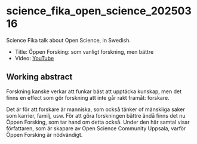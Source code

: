 # science_fika_open_science_20250316

Science Fika talk about Open Science, in Swedish.

- Title: Öppen Forsking: som vanligt forskning, men bättre
- Video: [YouTube](https://youtu.be/YqXoCgg6R2Y)

## Working abstract

Forskning kanske verkar att funkar bäst att upptäcka kunskap,
men det finns en effect som gör forskning att inte går rakt framåt:
forskare. 

Det är för att forskare är manniska, som också tänker of mänskliga saker
som karrier, familj, usw.
För att göra forskningen bättre ändå finns det nu Öppen Forsking,
som tar hand om detta också.
Under den här samtal visar författaren,
som är skapare av Open Science Community Uppsala,
varför Öppen Forsking är nödvändigt.
